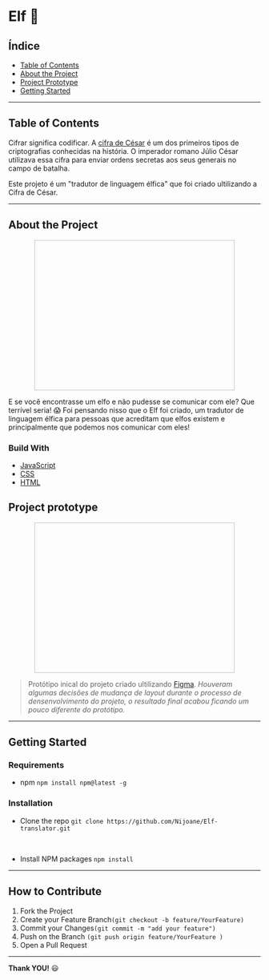 # Elf :herb:

## Índice

* [Table of Contents](#table-of-contents)
* [About the Project](#about-the-project)
* [Project Prototype](#project-prototype)
* [Getting Started](#getting-started)

---

## Table of Contents

Cifrar significa codificar. A [cifra de
César](https://pt.wikipedia.org/wiki/Cifra_de_C%C3%A9sar) é um dos primeiros
tipos de criptografias conhecidas na história. O imperador romano Júlio César
utilizava essa cifra para enviar ordens secretas aos seus generais no campo de
batalha.

Este projeto é um "tradutor de linguagem élfica" que foi criado ultilizando a Cifra de César.

---

## About the Project
<p align="center">
<img width="400" height="300" scr="src/images/elf-translator.gif">
<p/>

E se você encontrasse um elfo e não pudesse se comunicar com ele? Que terrível seria! :scream:
Foi pensando nisso que o Elf foi criado, um tradutor de linguagem élfica para pessoas que acreditam que elfos existem e principalmente que podemos nos comunicar com eles!

### Build With
* [JavaScript](https://developer.mozilla.org/pt-BR/docs/Web/JavaScript)
* [CSS](https://developer.mozilla.org/pt-BR/docs/Web/CSS)
* [HTML](https://developer.mozilla.org/pt-BR/docs/Web/HTML)


## Project prototype

<p align="center">
<img width="400" height="300" scr="src/images/elf-prototype.png">
<p/>

>Protótipo inical do projeto criado ultilizando [Figma](https://www.figma.com/file/Dqh6nMAi1PoOzBRbhYvywL/Caesar-Cipher?node-id=0%3A1).
_Houveram algumas decisões de mudança de layout durante o processo de densenvolvimento do projeto, o resultado final acabou ficando um pouco diferente do protótipo._

---
## Getting Started

### Requirements

* npm
`npm install npm@latest -g`


### Installation

* Clone the repo 
`git clone https://github.com/Nijoane/Elf-translator.git`

<br/>

* Install NPM packages 
`npm install`

---

## How to Contribute

1. Fork the Project
2. Create your Feature Branch`(git checkout -b feature/YourFeature)`
3. Commit your Changes`(git commit -m "add your feature")`
4. Push on the Branch `(git push origin feature/YourFeature )`
5. Open a Pull Request

___
__Thank YOU!__ :smiley:
